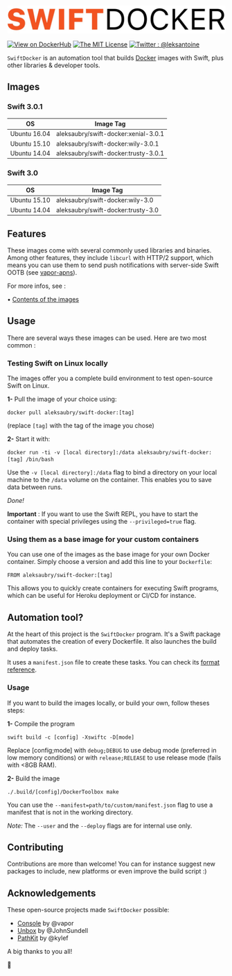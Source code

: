 ![swift-docker](assets/logo.jpg)

[![View on DockerHub](https://img.shields.io/badge/Project%20Page-Docker%20Hub-1A273B.svg)](https://hub.docker.com/r/aleksaubry/swift-docker)
[![The MIT License](https://img.shields.io/badge/Licence-MIT-000000.svg)](LICENSE)
[![Twitter : @leksantoine](https://img.shields.io/badge/Twitter-%40leksantoine-6C7A89.svg)](https://twitter.com/leksantoine)

`SwiftDocker` is an automation tool that builds [Docker](https://docker.com/) images with Swift, plus other libraries & developer tools.

## Images

### Swift 3.0.1

| OS           | Image Tag                            |
|--------------|--------------------------------------|
| Ubuntu 16.04 | aleksaubry/swift-docker:xenial-3.0.1 |
| Ubuntu 15.10 | aleksaubry/swift-docker:wily-3.0.1   |
| Ubuntu 14.04 | aleksaubry/swift-docker:trusty-3.0.1 |

### Swift 3.0

| OS           | Image Tag                          |
|--------------|------------------------------------|
| Ubuntu 15.10 | aleksaubry/swift-docker:wily-3.0   |
| Ubuntu 14.04 | aleksaubry/swift-docker:trusty-3.0 |

## Features

These images come with several commonly used libraries and binaries. Among other features, they include `libcurl` with HTTP/2 support, which means you can use them to send push notifications with server-side Swift OOTB (see [vapor-apns](https://github.com/matthijs2704/vapor-apns)).

For more infos, see :

• [Contents of the images](docs/Contents.md)

## Usage

There are several ways these images can be used. Here are two most common :

### Testing Swift on Linux locally

The images offer you a complete build environment to test open-source Swift on Linux.

**1-** Pull the image of your choice using:

```
docker pull aleksaubry/swift-docker:[tag]
```

(replace `[tag]` with the tag of the image you chose)

**2-** Start it with:

```
docker run -ti -v [local directory]:/data aleksaubry/swift-docker:[tag] /bin/bash
```

Use the `-v [local directory]:/data` flag to bind a directory on your local machine to the `/data` volume on the container. This enables you to save data between runs.

_Done!_

**Important** : If you want to use the Swift REPL, you have to start the container with special privileges using the `--privileged=true` flag.

### Using them as a base image for your custom containers

You can use one of the images as the base image for your own Docker container. Simply choose a version and add this line to your `Dockerfile`:

```
FROM aleksaubry/swift-docker:[tag]
```

This allows you to quickly create containers for executing Swift programs, which can be useful for Heroku deployment or CI/CD for instance.

## Automation tool?

At the heart of this project is the `SwiftDocker` program. It's a Swift package that automates the creation of every Dockerfile. It also launches the build and deploy tasks.

It uses a `manifest.json` file to create these tasks. You can check its [format reference](docs/Manifest.md).

### Usage

If you want to build the images locally, or build your own, follow theses steps:

**1-** Compile the program

```
swift build -c [config] -Xswiftc -D[mode]
```

Replace [config;mode] with `debug;DEBUG` to use debug mode (preferred in low memory conditions) or with `release;RELEASE` to use release mode (fails with <8GB RAM).

**2-** Build the image

```
./.build/[config]/DockerToolbox make
```

You can use the `--manifest=path/to/custom/manifest.json` flag to use a manifest that is not in the working directory.

*Note:* The `--user` and the `--deploy` flags are for internal use only.

## Contributing

Contributions are more than welcome! You can for instance suggest new packages to include, new platforms or even improve the build script :)

## Acknowledgements

These open-source projects made `SwiftDocker` possible:

- [Console](https://github.com/vapor/console) by @vapor
- [Unbox](https://github.com/johnsundell/unbox) by @JohnSundell
- [PathKit](https://github.com/kylef/PathKit) by @kylef

A big thanks to you all!

🐳
